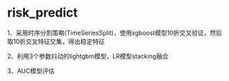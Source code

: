 # risk_predict

1、采用时序分割策略(TimeSeriesSplit)，使用xgboost模型10折交叉验证，然后取10折交叉特征交集，得出稳定特征

2、利用3个参数抖动的lightgbm模型，LR模型stacking融合

3、AUC模型评估
